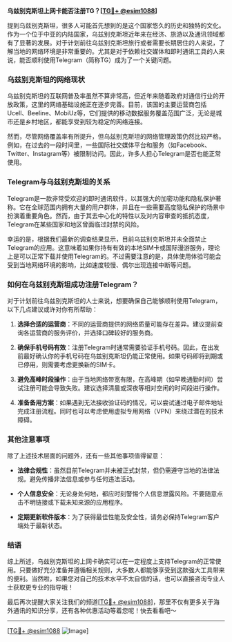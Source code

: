 **乌兹别克斯坦上网卡能否注册TG？[[TG💪+ @esim1088](https://t.me/s/esim1088)]**

提到乌兹别克斯坦，很多人可能首先想到的是这个国家悠久的历史和独特的文化。作为一个位于中亚的内陆国家，乌兹别克斯坦近年来在经济、旅游以及通讯领域都有了显著的发展。对于计划前往乌兹别克斯坦旅行或者需要长期居住的人来说，了解当地的网络环境是非常重要的。尤其是对于依赖社交媒体和即时通讯工具的人来说，能否顺利使用Telegram（简称TG）成为了一个关键问题。

### 乌兹别克斯坦的网络现状

乌兹别克斯坦的互联网普及率虽然不算非常高，但近年来随着政府对通信行业的开放政策，这里的网络基础设施正在逐步完善。目前，该国的主要运营商包括Ucell、Beeline、MobiUz等，它们提供的移动数据服务覆盖范围广泛，无论是城市还是乡村地区，都能享受到较为稳定的网络连接。

然而，尽管网络覆盖率有所提升，但乌兹别克斯坦的网络管理政策仍然比较严格。例如，在过去的一段时间里，一些国际社交媒体平台和服务（如Facebook、Twitter、Instagram等）被限制访问。因此，许多人担心Telegram是否也能正常使用。

### Telegram与乌兹别克斯坦的关系

Telegram是一款非常受欢迎的即时通讯软件，以其强大的加密功能和隐私保护著称。它在全球范围内拥有大量的用户群体，并且在一些需要高度隐私保护的场景中扮演着重要角色。然而，由于其去中心化的特性以及对内容审查的抵抗态度，Telegram在某些国家和地区曾面临过封禁的风险。

幸运的是，根据我们最新的调查结果显示，目前乌兹别克斯坦并未全面禁止Telegram的应用。这意味着如果你持有有效的本地SIM卡或国际漫游服务，理论上是可以正常下载并使用Telegram的。不过需要注意的是，具体使用体验可能会受到当地网络环境的影响，比如速度较慢、偶尔出现连接中断等问题。

### 如何在乌兹别克斯坦成功注册Telegram？

对于计划前往乌兹别克斯坦的人士来说，想要确保自己能够顺利使用Telegram，以下几点建议或许对你有所帮助：

1. **选择合适的运营商**：不同的运营商提供的网络质量可能存在差异。建议提前查询各运营商的服务评价，并选择口碑较好的服务商。
   
2. **确保手机号码有效**：注册Telegram时通常需要验证手机号码。因此，在出发前最好确认你的手机号码在乌兹别克斯坦仍能正常使用。如果号码即将到期或已停用，则需要考虑更换新的SIM卡。

3. **避免高峰时段操作**：由于当地网络带宽有限，在高峰期（如早晚通勤时间）尝试注册可能会导致失败。建议选择清晨或深夜等相对空闲的时间段进行操作。

4. **准备备用方案**：如果遇到无法接收验证码的情况，可以尝试通过电子邮件地址完成注册流程。同时也可以考虑使用虚拟专用网络（VPN）来绕过潜在的技术障碍。

### 其他注意事项

除了上述技术层面的问题外，还有一些其他事项值得留意：

- **法律合规性**：虽然目前Telegram并未被正式封禁，但仍需遵守当地的法律法规。避免传播非法信息或参与任何违法活动。
  
- **个人信息安全**：无论身处何地，都应时刻警惕个人信息泄露风险。不要随意点击不明链接或下载未知来源的应用程序。

- **定期更新软件版本**：为了获得最佳性能及安全性，请务必保持Telegram客户端处于最新状态。

### 结语

综上所述，乌兹别克斯坦的上网卡确实可以在一定程度上支持Telegram的正常使用。只要做好充分准备并遵循相关规则，大多数人都能够享受到这款强大工具带来的便利。当然啦，如果您对自己的技术水平不太自信的话，也可以直接咨询专业人士获取更专业的指导哦！

最后再次提醒大家关注我们的频道[[TG💪+ @esim1088](https://t.me/s/esim1088)]，那里不仅有更多关于海外通讯的知识分享，还有各种优惠活动等着您呢！快去看看吧～

---

[[TG💪+ @esim1088](https://t.me/s/esim1088) ![Image](https://i.postimg.cc/4NQfJmqS/Snipaste-2025-05-13-00-14-12.png)]
